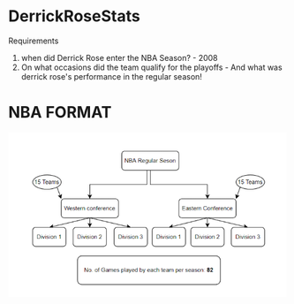 # DerrickRoseStats
 

 Requirements
 1. when did Derrick Rose enter the NBA Season? - 2008
 2. On what occasions did the team qualify for the playoffs - And what was derrick rose's performance in the regular season!

# NBA FORMAT
![NBA_FORMAT](3_Material/NBA_Flowchart.png)